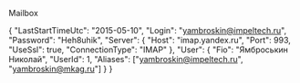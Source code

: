 ﻿

Mailbox

{
	"LastStartTimeUtc": "2015-05-10",
	"Login": "yambroskin@impeltech.ru",
	"Password": "Heh8uhik",
	"Server": {
		"Host": "imap.yandex.ru",
		"Port": 993,
		"UseSsl": true,
		"ConnectionType": "IMAP"
	},
	"User": {
		"Fio": "Ямброськин Николай",
		"UserId": 1,
		"Aliases": ["yambroskin@impeltech.ru", "yambroskin@mkag.ru"]
	}
}